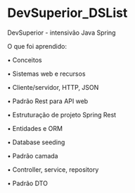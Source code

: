 # DevSuperior_DSList
DevSuperior - intensivão Java Spring

O que foi aprendido:

• Conceitos

• Sistemas web e recursos

• Cliente/servidor, HTTP, JSON

• Padrão Rest para API web

• Estruturação de projeto Spring Rest

• Entidades e ORM

• Database seeding

• Padrão camada

• Controller, service, repository

• Padrão DTO
